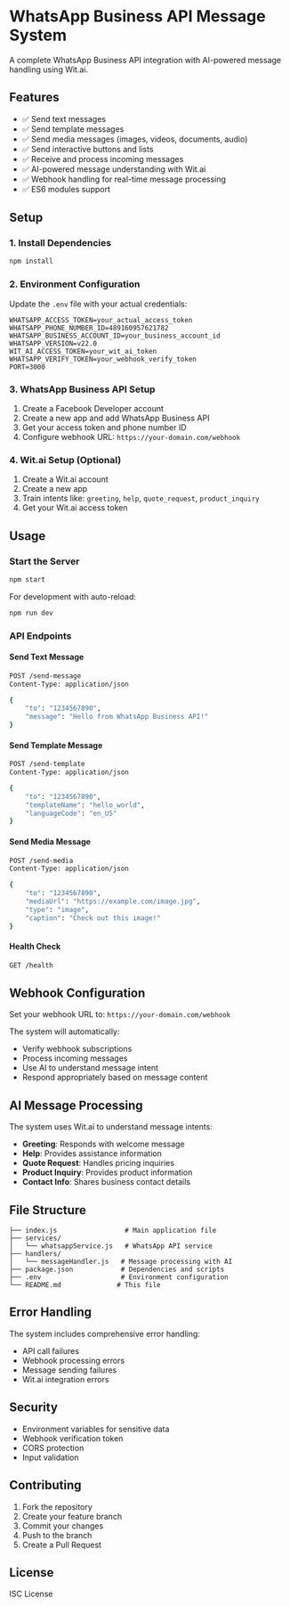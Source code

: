 # WhatsApp Business API Message System

A complete WhatsApp Business API integration with AI-powered message handling using Wit.ai.

## Features

- ✅ Send text messages
- ✅ Send template messages
- ✅ Send media messages (images, videos, documents, audio)
- ✅ Send interactive buttons and lists
- ✅ Receive and process incoming messages
- ✅ AI-powered message understanding with Wit.ai
- ✅ Webhook handling for real-time message processing
- ✅ ES6 modules support

## Setup

### 1. Install Dependencies

```bash
npm install
```

### 2. Environment Configuration

Update the `.env` file with your actual credentials:

```env
WHATSAPP_ACCESS_TOKEN=your_actual_access_token
WHATSAPP_PHONE_NUMBER_ID=489160957621782
WHATSAPP_BUSINESS_ACCOUNT_ID=your_business_account_id
WHATSAPP_VERSION=v22.0
WIT_AI_ACCESS_TOKEN=your_wit_ai_token
WHATSAPP_VERIFY_TOKEN=your_webhook_verify_token
PORT=3000
```

### 3. WhatsApp Business API Setup

1. Create a Facebook Developer account
2. Create a new app and add WhatsApp Business API
3. Get your access token and phone number ID
4. Configure webhook URL: `https://your-domain.com/webhook`

### 4. Wit.ai Setup (Optional)

1. Create a Wit.ai account
2. Create a new app
3. Train intents like: `greeting`, `help`, `quote_request`, `product_inquiry`
4. Get your Wit.ai access token

## Usage

### Start the Server

```bash
npm start
```

For development with auto-reload:
```bash
npm run dev
```

### API Endpoints

#### Send Text Message
```bash
POST /send-message
Content-Type: application/json

{
    "to": "1234567890",
    "message": "Hello from WhatsApp Business API!"
}
```

#### Send Template Message
```bash
POST /send-template
Content-Type: application/json

{
    "to": "1234567890",
    "templateName": "hello_world",
    "languageCode": "en_US"
}
```

#### Send Media Message
```bash
POST /send-media
Content-Type: application/json

{
    "to": "1234567890",
    "mediaUrl": "https://example.com/image.jpg",
    "type": "image",
    "caption": "Check out this image!"
}
```

#### Health Check
```bash
GET /health
```

## Webhook Configuration

Set your webhook URL to: `https://your-domain.com/webhook`

The system will automatically:
- Verify webhook subscriptions
- Process incoming messages
- Use AI to understand message intent
- Respond appropriately based on message content

## AI Message Processing

The system uses Wit.ai to understand message intents:

- **Greeting**: Responds with welcome message
- **Help**: Provides assistance information
- **Quote Request**: Handles pricing inquiries
- **Product Inquiry**: Provides product information
- **Contact Info**: Shares business contact details

## File Structure

```
├── index.js                 # Main application file
├── services/
│   └── whatsappService.js   # WhatsApp API service
├── handlers/
│   └── messageHandler.js   # Message processing with AI
├── package.json            # Dependencies and scripts
├── .env                    # Environment configuration
└── README.md              # This file
```

## Error Handling

The system includes comprehensive error handling:
- API call failures
- Webhook processing errors
- Message sending failures
- Wit.ai integration errors

## Security

- Environment variables for sensitive data
- Webhook verification token
- CORS protection
- Input validation

## Contributing

1. Fork the repository
2. Create your feature branch
3. Commit your changes
4. Push to the branch
5. Create a Pull Request

## License

ISC License






